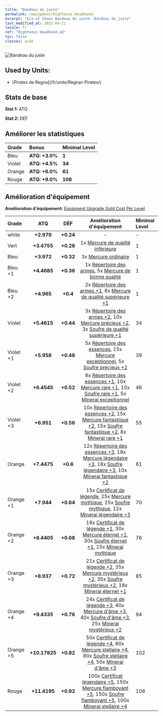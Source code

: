 ```yaml
---
title: "Bandeau du juste"
permalink: /equipment/Righteous Headband/
excerpt: "Era of Chaos Bandeau du juste. Bandeau du juste"
last_modified_at: 2021-04-21
locale: fr
ref: "Righteous Headband.md"
toc: false
classes: wide
---
```


  ![Bandeau du juste](/images/e/e_99013.png)

## Used by Units:

* [Pirates de Regna](/fr/units/Regnan Pirates/) 


## Stats de base
 **Stat 1:** ATQ

 **Stat 2:** DÉF

## Améliorer les statistiques

  |     Grade    |   Bonus | Minimal Level | 
  |:-------------|:--------|:--------------| 
  | Bleu | **ATQ: +3.0%** | **1** | 
  | Violet | **ATQ: +4.5%** | **34** | 
  | Orange | **ATQ: +6.0%** | **61** | 
  | Rouge | **ATQ: +9.0%** | **108** | 


## Amélioration d'équipement
 **Amélioration d'équipement:** [Equipment Upgrade Gold Cost Per Level](/equipment/EquipmentUpgradeCostPerLevel/) 

  |          Grade      | ATQ | DÉF | Amélioration d'équipement | Minimal Level |
  |:--------------------|:---------:|:---------:|:----------------:|:--------------|
  | white | **+2.979** | **+0.24** | - | - |
  | Vert | **+3.4755** | **+0.28** | 1x [Mercure de qualité inférieure](/fr/Items/mat_2/) | 1 |
  | Bleu | **+3.972** | **+0.32** | 3x [Mercure ordinaire](/fr/Items/mat_8/) | 1 |
  | Bleu +1 | **+4.4685** | **+0.36** | 1x [Répertoire des armes](/fr/Items/mat_18/), 5x [Mercure de bonne qualité](/fr/Items/mat_14/) | 1 |
  | Bleu +2 | **+4.965** | **+0.4** | 2x [Répertoire des armes +1](/fr/Items/mat_25/), 8x [Mercure de qualité supérieure +1](/fr/Items/mat_21/) | 1 |
  | Violet | **+5.4615** | **+0.44** | 3x [Répertoire des armes +2](/fr/Items/mat_32/), 10x [Mercure précieux +2](/fr/Items/mat_28/), 3x [Soufre de qualité supérieure +1](/fr/Items/mat_22/) | 34 |
  | Violet +1 | **+5.958** | **+0.48** | 5x [Répertoire des essences](/fr/Items/mat_39/), 15x [Mercure exceptionnel](/fr/Items/mat_35/), 5x [Soufre précieux +2](/fr/Items/mat_29/) | 39 |
  | Violet +2 | **+6.4545** | **+0.52** | 8x [Répertoire des essences +1](/fr/Items/mat_46/), 10x [Mercure rare +1](/fr/Items/mat_42/), 10x [Soufre rare +1](/fr/Items/mat_43/), 5x [Minerai exceptionnel](/fr/Items/mat_33/) | 46 |
  | Violet +3 | **+6.951** | **+0.56** | 10x [Répertoire des essences +2](/fr/Items/mat_53/), 15x [Mercure fantastique +2](/fr/Items/mat_49/), 15x [Soufre fantastique +2](/fr/Items/mat_50/), 8x [Minerai rare +1](/fr/Items/mat_40/) | 55 |
  | Orange | **+7.4475** | **+0.6** | 12x [Répertoire des essences +3](/fr/Items/mat_60/), 18x [Mercure légendaire +3](/fr/Items/mat_56/), 18x [Soufre légendaire +3](/fr/Items/mat_57/), 10x [Minerai fantastique +2](/fr/Items/mat_47/) | 61 |
  | Orange +1 | **+7.944** | **+0.64** | 15x [Certificat de légende](/fr/Items/mat_67/), 25x [Mercure mythique](/fr/Items/mat_63/), 25x [Soufre mythique](/fr/Items/mat_64/), 12x [Minerai légendaire +3](/fr/Items/mat_54/) | 70 |
  | Orange +2 | **+8.4405** | **+0.68** | 18x [Certificat de légende +1](/fr/Items/mat_74/), 30x [Mercure éternel +1](/fr/Items/mat_70/), 30x [Soufre éternel +1](/fr/Items/mat_71/), 15x [Minerai mythique](/fr/Items/mat_61/) | 76 |
  | Orange +3 | **+8.937** | **+0.72** | 21x [Certificat de légende +2](/fr/Items/mat_81/), 35x [Mercure mystérieux +2](/fr/Items/mat_77/), 35x [Soufre mystérieux +2](/fr/Items/mat_78/), 18x [Minerai éternel +1](/fr/Items/mat_68/) | 85 |
  | Orange +4 | **+9.4335** | **+0.76** | 24x [Certificat de légende +3](/fr/Items/mat_88/), 40x [Mercure d'âme +3](/fr/Items/mat_84/), 40x [Soufre d'âme +3](/fr/Items/mat_85/), 25x [Minerai mystérieux +2](/fr/Items/mat_75/) | 94 |
  | Orange +5 | **+10.17825** | **+0.82** | 50x [Certificat de légende +4](/fr/Items/mat_95/), 80x [Mercure stellaire +4](/fr/Items/mat_91/), 80x [Soufre stellaire +4](/fr/Items/mat_92/), 50x [Minerai d'âme +3](/fr/Items/mat_82/) | 102 |
  | Rouge | **+11.4195** | **+0.92** | 100x [Certificat légendaire +5](/fr/Items/mat_102/), 150x [Mercure flamboyant +5](/fr/Items/mat_98/), 150x [Soufre flamboyant +5](/fr/Items/mat_99/), 100x [Minerai stellaire +4](/fr/Items/mat_89/) | 108 |

